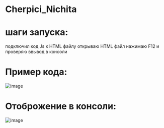 # Cherpici_Nichita
# шаги запуска:
 подключил код Js к HTML файлу 
 открываю HTML файл нажимаю F12 и проверяю ввывод в консоли 
# Пример кода:
![image](https://github.com/user-attachments/assets/1a6b39c2-dcc7-4ca7-9518-074a892a312c)
# Отоброжение в консоли:
![image](https://github.com/user-attachments/assets/a351acfe-599b-4e12-be6d-cb6836d5511d)
